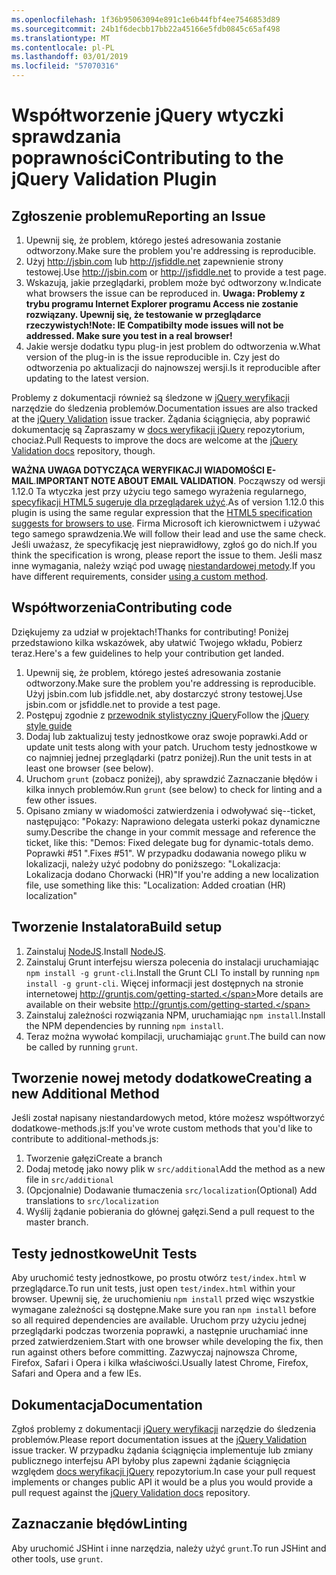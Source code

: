 ```yaml
---
ms.openlocfilehash: 1f36b95063094e891c1e6b44fbf4ee7546853d89
ms.sourcegitcommit: 24b1f6decbb17bb22a45166e5fdb0845c65af498
ms.translationtype: MT
ms.contentlocale: pl-PL
ms.lasthandoff: 03/01/2019
ms.locfileid: "57070316"
---
```

# <a name="contributing-to-the-jquery-validation-plugin"></a><span data-ttu-id="ae26b-101">Współtworzenie jQuery wtyczki sprawdzania poprawności</span><span class="sxs-lookup"><span data-stu-id="ae26b-101">Contributing to the jQuery Validation Plugin</span></span>

## <a name="reporting-an-issue"></a><span data-ttu-id="ae26b-102">Zgłoszenie problemu</span><span class="sxs-lookup"><span data-stu-id="ae26b-102">Reporting an Issue</span></span>

1. <span data-ttu-id="ae26b-103">Upewnij się, że problem, którego jesteś adresowania zostanie odtworzony.</span><span class="sxs-lookup"><span data-stu-id="ae26b-103">Make sure the problem you're addressing is reproducible.</span></span>
2. <span data-ttu-id="ae26b-104">Użyj http://jsbin.com lub http://jsfiddle.net zapewnienie strony testowej.</span><span class="sxs-lookup"><span data-stu-id="ae26b-104">Use http://jsbin.com or http://jsfiddle.net to provide a test page.</span></span>
3. <span data-ttu-id="ae26b-105">Wskazują, jakie przeglądarki, problem może być odtworzony w.</span><span class="sxs-lookup"><span data-stu-id="ae26b-105">Indicate what browsers the issue can be reproduced in.</span></span> <span data-ttu-id="ae26b-106">**Uwaga: Problemy z trybu programu Internet Explorer programu Access nie zostanie rozwiązany. Upewnij się, że testowanie w przeglądarce rzeczywistych!**</span><span class="sxs-lookup"><span data-stu-id="ae26b-106">**Note: IE Compatibilty mode issues will not be addressed. Make sure you test in a real browser!**</span></span>
4. <span data-ttu-id="ae26b-107">Jakie wersje dodatku typu plug-in jest problem do odtworzenia w.</span><span class="sxs-lookup"><span data-stu-id="ae26b-107">What version of the plug-in is the issue reproducible in.</span></span> <span data-ttu-id="ae26b-108">Czy jest do odtworzenia po aktualizacji do najnowszej wersji.</span><span class="sxs-lookup"><span data-stu-id="ae26b-108">Is it reproducible after updating to the latest version.</span></span>

<span data-ttu-id="ae26b-109">Problemy z dokumentacji również są śledzone w [jQuery weryfikacji](https://github.com/jzaefferer/jquery-validation/issues) narzędzie do śledzenia problemów.</span><span class="sxs-lookup"><span data-stu-id="ae26b-109">Documentation issues are also tracked at the [jQuery Validation](https://github.com/jzaefferer/jquery-validation/issues) issue tracker.</span></span>
<span data-ttu-id="ae26b-110">Żądania ściągnięcia, aby poprawić dokumentację są Zapraszamy w [docs weryfikacji jQuery](https://github.com/jzaefferer/validation-content) repozytorium, chociaż.</span><span class="sxs-lookup"><span data-stu-id="ae26b-110">Pull Requests to improve the docs are welcome at the [jQuery Validation docs](https://github.com/jzaefferer/validation-content) repository, though.</span></span>

<span data-ttu-id="ae26b-111">**WAŻNA UWAGA DOTYCZĄCA WERYFIKACJI WIADOMOŚCI E-MAIL**.</span><span class="sxs-lookup"><span data-stu-id="ae26b-111">**IMPORTANT NOTE ABOUT EMAIL VALIDATION**.</span></span> <span data-ttu-id="ae26b-112">Począwszy od wersji 1.12.0 Ta wtyczka jest przy użyciu tego samego wyrażenia regularnego, [specyfikacji HTML5 sugeruje dla przeglądarek użyć](https://html.spec.whatwg.org/multipage/forms.html#valid-e-mail-address).</span><span class="sxs-lookup"><span data-stu-id="ae26b-112">As of version 1.12.0 this plugin is using the same regular expression that the [HTML5 specification suggests for browsers to use](https://html.spec.whatwg.org/multipage/forms.html#valid-e-mail-address).</span></span> <span data-ttu-id="ae26b-113">Firma Microsoft ich kierownictwem i używać tego samego sprawdzenia.</span><span class="sxs-lookup"><span data-stu-id="ae26b-113">We will follow their lead and use the same check.</span></span> <span data-ttu-id="ae26b-114">Jeśli uważasz, że specyfikację jest nieprawidłowy, zgłoś go do nich.</span><span class="sxs-lookup"><span data-stu-id="ae26b-114">If you think the specification is wrong, please report the issue to them.</span></span> <span data-ttu-id="ae26b-115">Jeśli masz inne wymagania, należy wziąć pod uwagę [niestandardowej metody](http://jqueryvalidation.org/jQuery.validator.addMethod/).</span><span class="sxs-lookup"><span data-stu-id="ae26b-115">If you have different requirements, consider [using a custom method](http://jqueryvalidation.org/jQuery.validator.addMethod/).</span></span>

## <a name="contributing-code"></a><span data-ttu-id="ae26b-116">Współtworzenia</span><span class="sxs-lookup"><span data-stu-id="ae26b-116">Contributing code</span></span>

<span data-ttu-id="ae26b-117">Dziękujemy za udział w projektach!</span><span class="sxs-lookup"><span data-stu-id="ae26b-117">Thanks for contributing!</span></span> <span data-ttu-id="ae26b-118">Poniżej przedstawiono kilka wskazówek, aby ułatwić Twojego wkładu, Pobierz teraz.</span><span class="sxs-lookup"><span data-stu-id="ae26b-118">Here's a few guidelines to help your contribution get landed.</span></span>

1. <span data-ttu-id="ae26b-119">Upewnij się, że problem, którego jesteś adresowania zostanie odtworzony.</span><span class="sxs-lookup"><span data-stu-id="ae26b-119">Make sure the problem you're addressing is reproducible.</span></span> <span data-ttu-id="ae26b-120">Użyj jsbin.com lub jsfiddle.net, aby dostarczyć strony testowej.</span><span class="sxs-lookup"><span data-stu-id="ae26b-120">Use jsbin.com or jsfiddle.net to provide a test page.</span></span>
2. <span data-ttu-id="ae26b-121">Postępuj zgodnie z [przewodnik stylistyczny jQuery](http://contribute.jquery.com/style-guides/js)</span><span class="sxs-lookup"><span data-stu-id="ae26b-121">Follow the [jQuery style guide](http://contribute.jquery.com/style-guides/js)</span></span>
3. <span data-ttu-id="ae26b-122">Dodaj lub zaktualizuj testy jednostkowe oraz swoje poprawki.</span><span class="sxs-lookup"><span data-stu-id="ae26b-122">Add or update unit tests along with your patch.</span></span> <span data-ttu-id="ae26b-123">Uruchom testy jednostkowe w co najmniej jednej przeglądarki (patrz poniżej).</span><span class="sxs-lookup"><span data-stu-id="ae26b-123">Run the unit tests in at least one browser (see below).</span></span>
4. <span data-ttu-id="ae26b-124">Uruchom `grunt` (zobacz poniżej), aby sprawdzić Zaznaczanie błędów i kilka innych problemów.</span><span class="sxs-lookup"><span data-stu-id="ae26b-124">Run `grunt` (see below) to check for linting and a few other issues.</span></span>
5. <span data-ttu-id="ae26b-125">Opisano zmiany w wiadomości zatwierdzenia i odwoływać się--ticket, następująco: "Pokazy: Naprawiono delegata usterki pokaz dynamiczne sumy.</span><span class="sxs-lookup"><span data-stu-id="ae26b-125">Describe the change in your commit message and reference the ticket, like this: "Demos: Fixed delegate bug for dynamic-totals demo.</span></span> <span data-ttu-id="ae26b-126">Poprawki #51 ".</span><span class="sxs-lookup"><span data-stu-id="ae26b-126">Fixes #51".</span></span> <span data-ttu-id="ae26b-127">W przypadku dodawania nowego pliku w lokalizacji, należy użyć podobny do poniższego: "Lokalizacja: Lokalizacja dodano Chorwacki (HR)"</span><span class="sxs-lookup"><span data-stu-id="ae26b-127">If you're adding a new localization file, use something like this: "Localization: Added croatian (HR) localization"</span></span>

## <a name="build-setup"></a><span data-ttu-id="ae26b-128">Tworzenie Instalatora</span><span class="sxs-lookup"><span data-stu-id="ae26b-128">Build setup</span></span>

1. <span data-ttu-id="ae26b-129">Zainstaluj [NodeJS](http://nodejs.org).</span><span class="sxs-lookup"><span data-stu-id="ae26b-129">Install [NodeJS](http://nodejs.org).</span></span>
2. <span data-ttu-id="ae26b-130">Zainstaluj Grunt interfejsu wiersza polecenia do instalacji uruchamiając `npm install -g grunt-cli`.</span><span class="sxs-lookup"><span data-stu-id="ae26b-130">Install the Grunt CLI To install by running `npm install -g grunt-cli`.</span></span> <span data-ttu-id="ae26b-131">Więcej informacji jest dostępnych na stronie internetowej http://gruntjs.com/getting-started.</span><span class="sxs-lookup"><span data-stu-id="ae26b-131">More details are available on their website http://gruntjs.com/getting-started.</span></span>
3. <span data-ttu-id="ae26b-132">Zainstaluj zależności rozwiązania NPM, uruchamiając `npm install`.</span><span class="sxs-lookup"><span data-stu-id="ae26b-132">Install the NPM dependencies by running `npm install`.</span></span>
4. <span data-ttu-id="ae26b-133">Teraz można wywołać kompilacji, uruchamiając `grunt`.</span><span class="sxs-lookup"><span data-stu-id="ae26b-133">The build can now be called by running `grunt`.</span></span>

## <a name="creating-a-new-additional-method"></a><span data-ttu-id="ae26b-134">Tworzenie nowej metody dodatkowe</span><span class="sxs-lookup"><span data-stu-id="ae26b-134">Creating a new Additional Method</span></span>

<span data-ttu-id="ae26b-135">Jeśli został napisany niestandardowych metod, które możesz współtworzyć dodatkowe-methods.js:</span><span class="sxs-lookup"><span data-stu-id="ae26b-135">If you've wrote custom methods that you'd like to contribute to additional-methods.js:</span></span>

1. <span data-ttu-id="ae26b-136">Tworzenie gałęzi</span><span class="sxs-lookup"><span data-stu-id="ae26b-136">Create a branch</span></span>
2. <span data-ttu-id="ae26b-137">Dodaj metodę jako nowy plik w `src/additional`</span><span class="sxs-lookup"><span data-stu-id="ae26b-137">Add the method as a new file in `src/additional`</span></span>
3. <span data-ttu-id="ae26b-138">(Opcjonalnie) Dodawanie tłumaczenia `src/localization`</span><span class="sxs-lookup"><span data-stu-id="ae26b-138">(Optional) Add translations to `src/localization`</span></span>
4. <span data-ttu-id="ae26b-139">Wyślij żądanie pobierania do głównej gałęzi.</span><span class="sxs-lookup"><span data-stu-id="ae26b-139">Send a pull request to the master branch.</span></span>

## <a name="unit-tests"></a><span data-ttu-id="ae26b-140">Testy jednostkowe</span><span class="sxs-lookup"><span data-stu-id="ae26b-140">Unit Tests</span></span>

<span data-ttu-id="ae26b-141">Aby uruchomić testy jednostkowe, po prostu otwórz `test/index.html` w przeglądarce.</span><span class="sxs-lookup"><span data-stu-id="ae26b-141">To run unit tests, just open `test/index.html` within your browser.</span></span> <span data-ttu-id="ae26b-142">Upewnij się, że uruchomieniu `npm install` przed więc wszystkie wymagane zależności są dostępne.</span><span class="sxs-lookup"><span data-stu-id="ae26b-142">Make sure you ran `npm install` before so all required dependencies are available.</span></span>
<span data-ttu-id="ae26b-143">Uruchom przy użyciu jednej przeglądarki podczas tworzenia poprawki, a następnie uruchamiać inne przed zatwierdzeniem.</span><span class="sxs-lookup"><span data-stu-id="ae26b-143">Start with one browser while developing the fix, then run against others before committing.</span></span> <span data-ttu-id="ae26b-144">Zazwyczaj najnowsza Chrome, Firefox, Safari i Opera i kilka właściwości.</span><span class="sxs-lookup"><span data-stu-id="ae26b-144">Usually latest Chrome, Firefox, Safari and Opera and a few IEs.</span></span>

## <a name="documentation"></a><span data-ttu-id="ae26b-145">Dokumentacja</span><span class="sxs-lookup"><span data-stu-id="ae26b-145">Documentation</span></span>

<span data-ttu-id="ae26b-146">Zgłoś problemy z dokumentacji [jQuery weryfikacji](https://github.com/jzaefferer/jquery-validation/issues) narzędzie do śledzenia problemów.</span><span class="sxs-lookup"><span data-stu-id="ae26b-146">Please report documentation issues at the [jQuery Validation](https://github.com/jzaefferer/jquery-validation/issues) issue tracker.</span></span>
<span data-ttu-id="ae26b-147">W przypadku żądania ściągnięcia implementuje lub zmiany publicznego interfejsu API byłoby plus zapewni żądanie ściągnięcia względem [docs weryfikacji jQuery](https://github.com/jzaefferer/validation-content) repozytorium.</span><span class="sxs-lookup"><span data-stu-id="ae26b-147">In case your pull request implements or changes public API it would be a plus you would provide a pull request against the [jQuery Validation docs](https://github.com/jzaefferer/validation-content) repository.</span></span>

## <a name="linting"></a><span data-ttu-id="ae26b-148">Zaznaczanie błędów</span><span class="sxs-lookup"><span data-stu-id="ae26b-148">Linting</span></span>

<span data-ttu-id="ae26b-149">Aby uruchomić JSHint i inne narzędzia, należy użyć `grunt`.</span><span class="sxs-lookup"><span data-stu-id="ae26b-149">To run JSHint and other tools, use `grunt`.</span></span>
